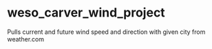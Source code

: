 # weso_carver_wind_project
Pulls current and future wind speed and direction with given city from weather.com 
